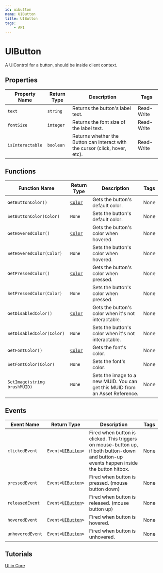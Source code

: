 ```yaml
---
id: uibutton
name: UIButton
title: UIButton
tags:
    - API
---
```


# UIButton

A UIControl for a button, should be inside client context.

## Properties

| Property Name | Return Type | Description | Tags |
| -------- | ----------- | ----------- | ---- |
| `text` | `string` | Returns the button's label text. | Read-Write |
| `fontSize` | `integer` | Returns the font size of the label text. | Read-Write |
| `isInteractable` | `boolean` | Returns whether the Button can interact with the cursor (click, hover, etc). | Read-Write |

## Functions

| Function Name | Return Type | Description | Tags |
| -------- | ----------- | ----------- | ---- |
| `GetButtonColor()` | [`Color`](color.md) | Gets the button's default color. | None |
| `SetButtonColor(Color)` | `None` | Sets the button's default color. | None |
| `GetHoveredColor()` | [`Color`](color.md) | Gets the button's color when hovered. | None |
| `SetHoveredColor(Color)` | `None` | Sets the button's color when hovered. | None |
| `GetPressedColor()` | [`Color`](color.md) | Gets the button's color when pressed. | None |
| `SetPressedColor(Color)` | `None` | Sets the button's color when pressed. | None |
| `GetDisabledColor()` | [`Color`](color.md) | Gets the button's color when it's not interactable. | None |
| `SetDisabledColor(Color)` | `None` | Sets the button's color when it's not interactable. | None |
| `GetFontColor()` | [`Color`](color.md) | Gets the font's color. | None |
| `SetFontColor(Color)` | `None` | Sets the font's color. | None |
| `SetImage(string brushMUID)` | `None` | Sets the image to a new MUID. You can get this MUID from an Asset Reference. | None |

## Events

| Event Name | Return Type | Description | Tags |
| ----- | ----------- | ----------- | ---- |
| `clickedEvent` | `Event<`[`UIButton`](uibutton.md)`>` | Fired when button is clicked. This triggers on mouse-button up, if both button-down and button-up events happen inside the button hitbox. | None |
| `pressedEvent` | `Event<`[`UIButton`](uibutton.md)`>` | Fired when button is pressed. (mouse button down) | None |
| `releasedEvent` | `Event<`[`UIButton`](uibutton.md)`>` | Fired when button is released. (mouse button up) | None |
| `hoveredEvent` | `Event<`[`UIButton`](uibutton.md)`>` | Fired when button is hovered. | None |
| `unhoveredEvent` | `Event<`[`UIButton`](uibutton.md)`>` | Fired when button is unhovered. | None |

## Tutorials

[UI in Core](../tutorials/ui_reference.md)
